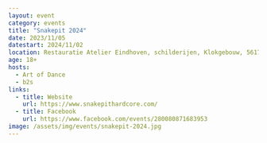 ```yaml
---
layout: event
category: events
title: "Snakepit 2024"
date: 2023/11/05
datestart: 2024/11/02
location: Restauratie Atelier Eindhoven, schilderijen, Klokgebouw, 5617 AC Eindhoven, Nederland
age: 18+
hosts:
  - Art of Dance
  - b2s
links:
  - title: Website
    url: https://www.snakepithardcore.com/
  - title: Facebook
    url: https://www.facebook.com/events/280080871683953
image: /assets/img/events/snakepit-2024.jpg
---
```

